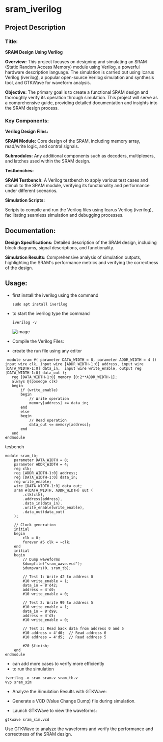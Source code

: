 # sram_iverilog

## Project Description
### Title:
**SRAM Design Using Verilog**

**Overview:**
This project focuses on designing and simulating an SRAM (Static Random Access Memory) module using Verilog, a powerful hardware description language. The simulation is carried out using Icarus Verilog (iverilog), a popular open-source Verilog simulation and synthesis tool, and GTKWave for waveform analysis.

 **Objective:** 
The primary goal is to create a functional SRAM design and thoroughly verify its operation through simulation. This project will serve as a comprehensive guide, providing detailed documentation and insights into the SRAM design process.

### Key Components:

**Verilog Design Files:**

**SRAM Module:**
Core design of the SRAM, including memory array, read/write logic, and control signals.

**Submodules:**
Any additional components such as decoders, multiplexers, and latches used within the SRAM design.

**Testbenches:**

**SRAM Testbench:**
A Verilog testbench to apply various test cases and stimuli to the SRAM module, verifying its functionality and performance under different scenarios.

**Simulation Scripts:**

Scripts to compile and run the Verilog files using Icarus Verilog (iverilog), facilitating seamless simulation and debugging processes.

## Documentation:

**Design Specifications:**
Detailed description of the SRAM design, including block diagrams, signal descriptions, and functionality.

**Simulation Results:**
Comprehensive analysis of simulation outputs, highlighting the SRAM's performance metrics and verifying the correctness of the design.

## Usage:
- first install the iverilog using the command
  ```
  sudo apt install iverilog
  ```
- to start the iverilog type the command
  ```
  iverilog -v
  ```
  ![image](https://github.com/user-attachments/assets/7f5a71f7-51e0-46e4-b21d-38d7765a6f16)


- Compile the Verilog Files:
- create the run file using any editor
 ```
  module sram #( parameter DATA_WIDTH = 8, parameter ADDR_WIDTH = 4 )( input wire clk, input wire [ADDR_WIDTH-1:0] address, input wire [DATA_WIDTH-1:0] data_in,  input wire write_enable, output reg [DATA_WIDTH-1:0] data_out );
    reg [DATA_WIDTH-1:0] memory [0:2**ADDR_WIDTH-1];
    always @(posedge clk)
    begin
        if (write_enable)
        begin
            // Write operation
            memory[address] <= data_in;
        end
        else
        begin
            // Read operation
            data_out <= memory[address];
        end
    end
endmodule
```
tesbench
```
module sram_tb;   
    parameter DATA_WIDTH = 8;
    parameter ADDR_WIDTH = 4;
    reg clk;
    reg [ADDR_WIDTH-1:0] address;
    reg [DATA_WIDTH-1:0] data_in;
    reg write_enable;
    wire [DATA_WIDTH-1:0] data_out;
    sram #(DATA_WIDTH, ADDR_WIDTH) uut (
        .clk(clk),
        .address(address),
        .data_in(data_in),
        .write_enable(write_enable),
        .data_out(data_out)
    );

    // Clock generation
    initial 
    begin
        clk = 0;
        forever #5 clk = ~clk; 
    end
    initial 
    begin
        // Dump waveforms
        $dumpfile("sram_wave.vcd");
        $dumpvars(0, sram_tb);

        // Test 1: Write 42 to address 0
        #10 write_enable = 1; 
        data_in = 8'd42; 
        address = 4'd0;
        #10 write_enable = 0;

        // Test 2: Write 99 to address 5
        #10 write_enable = 1;
        data_in = 8'd99; 
        address = 4'd5;
        #10 write_enable = 0;

        // Test 3: Read back data from address 0 and 5
        #10 address = 4'd0;  // Read address 0
        #10 address = 4'd5;  // Read address 5

        #20 $finish;
    end
endmodule
```
- can add more cases to verify more efficiently
- to run the simulation
```
iverilog -o sram sram.v sram_tb.v
vvp sram_sim
```
- Analyze the Simulation Results with GTKWave:

- Generate a VCD (Value Change Dump) file during simulation.

- Launch GTKWave to view the waveforms:

```
gtkwave sram_sim.vcd
```
Use GTKWave to analyze the waveforms and verify the performance and correctness of the SRAM design.
